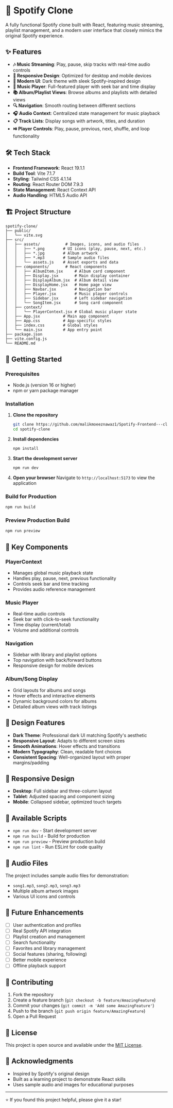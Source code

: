 # 🎵 Spotify Clone

A fully functional Spotify clone built with React, featuring music streaming, playlist management, and a modern user interface that closely mimics the original Spotify experience.

## ✨ Features

- **🎶 Music Streaming**: Play, pause, skip tracks with real-time audio controls
- **📱 Responsive Design**: Optimized for desktop and mobile devices
- **🎨 Modern UI**: Dark theme with sleek Spotify-inspired design
- **🎵 Music Player**: Full-featured player with seek bar and time display
- **📚 Album/Playlist Views**: Browse albums and playlists with detailed views
- **🔍 Navigation**: Smooth routing between different sections
- **🎧 Audio Context**: Centralized state management for music playback
- **📋 Track Lists**: Display songs with artwork, titles, and duration
- **⏯️ Player Controls**: Play, pause, previous, next, shuffle, and loop functionality

## 🛠️ Tech Stack

- **Frontend Framework**: React 19.1.1
- **Build Tool**: Vite 7.1.7
- **Styling**: Tailwind CSS 4.1.14
- **Routing**: React Router DOM 7.9.3
- **State Management**: React Context API
- **Audio Handling**: HTML5 Audio API

## 🏗️ Project Structure

```
spotify-clone/
├── public/
│   └── vite.svg
├── src/
│   ├── assets/           # Images, icons, and audio files
│   │   ├── *.png        # UI icons (play, pause, next, etc.)
│   │   ├── *.jpg        # Album artwork
│   │   ├── *.mp3        # Sample audio files
│   │   └── assets.js    # Asset exports and data
│   ├── components/       # React components
│   │   ├── AlbumItem.jsx     # Album card component
│   │   ├── Display.jsx       # Main display container
│   │   ├── DisplayAlbum.jsx  # Album detail view
│   │   ├── DisplayHome.jsx   # Home page view
│   │   ├── Navbar.jsx        # Navigation bar
│   │   ├── Player.jsx        # Music player controls
│   │   ├── Sidebar.jsx       # Left sidebar navigation
│   │   └── SongItem.jsx      # Song card component
│   ├── context/
│   │   └── PlayerContext.jsx # Global music player state
│   ├── App.jsx          # Main app component
│   ├── App.css          # App-specific styles
│   ├── index.css        # Global styles
│   └── main.jsx         # App entry point
├── package.json
├── vite.config.js
└── README.md
```

## 🚀 Getting Started

### Prerequisites

- Node.js (version 16 or higher)
- npm or yarn package manager

### Installation

1. **Clone the repository**
   ```bash
   git clone https://github.com/malikmoeeznawaz1/Spotify-Frontend---clone.git
   cd spotify-clone
   ```

2. **Install dependencies**
   ```bash
   npm install
   ```

3. **Start the development server**
   ```bash
   npm run dev
   ```

4. **Open your browser**
   Navigate to `http://localhost:5173` to view the application

### Build for Production

```bash
npm run build
```

### Preview Production Build

```bash
npm run preview
```

## 🎯 Key Components

### PlayerContext
- Manages global music playback state
- Handles play, pause, next, previous functionality
- Controls seek bar and time tracking
- Provides audio reference management

### Music Player
- Real-time audio controls
- Seek bar with click-to-seek functionality
- Time display (current/total)
- Volume and additional controls

### Navigation
- Sidebar with library and playlist options
- Top navigation with back/forward buttons
- Responsive design for mobile devices

### Album/Song Display
- Grid layouts for albums and songs
- Hover effects and interactive elements
- Dynamic background colors for albums
- Detailed album views with track listings

## 🎨 Design Features

- **Dark Theme**: Professional dark UI matching Spotify's aesthetic
- **Responsive Layout**: Adapts to different screen sizes
- **Smooth Animations**: Hover effects and transitions
- **Modern Typography**: Clean, readable font choices
- **Consistent Spacing**: Well-organized layout with proper margins/padding

## 📱 Responsive Design

- **Desktop**: Full sidebar and three-column layout
- **Tablet**: Adjusted spacing and component sizing
- **Mobile**: Collapsed sidebar, optimized touch targets

## 🔧 Available Scripts

- `npm run dev` - Start development server
- `npm run build` - Build for production
- `npm run preview` - Preview production build
- `npm run lint` - Run ESLint for code quality

## 🎵 Audio Files

The project includes sample audio files for demonstration:
- `song1.mp3`, `song2.mp3`, `song3.mp3`
- Multiple album artwork images
- Various UI icons and controls

## 🌟 Future Enhancements

- [ ] User authentication and profiles
- [ ] Real Spotify API integration
- [ ] Playlist creation and management
- [ ] Search functionality
- [ ] Favorites and library management
- [ ] Social features (sharing, following)
- [ ] Better mobile experience
- [ ] Offline playback support

## 🤝 Contributing

1. Fork the repository
2. Create a feature branch (`git checkout -b feature/AmazingFeature`)
3. Commit your changes (`git commit -m 'Add some AmazingFeature'`)
4. Push to the branch (`git push origin feature/AmazingFeature`)
5. Open a Pull Request

## 📝 License

This project is open source and available under the [MIT License](LICENSE).


## 🙏 Acknowledgments

- Inspired by Spotify's original design
- Built as a learning project to demonstrate React skills
- Uses sample audio and images for educational purposes

---

⭐ If you found this project helpful, please give it a star!
